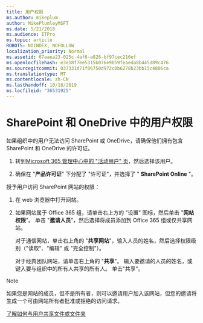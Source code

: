 ```yaml
---
title: 用户权限
ms.author: mikeplum
author: MikePlumleyMSFT
ms.date: 5/21/2018
ms.audience: ITPro
ms.topic: article
ROBOTS: NOINDEX, NOFOLLOW
localization_priority: Normal
ms.assetid: 67aaea23-025c-4af6-a826-bf97cec216ef
ms.openlocfilehash: e3e18f7ee5315b076e9059feaeda8b445d89c476
ms.sourcegitcommit: 037331d71f06750d972c0b6278b23bb15c4806ca
ms.translationtype: MT
ms.contentlocale: zh-CN
ms.lasthandoff: 10/18/2019
ms.locfileid: "36531925"
---
```

# <a name="user-permissions-in-sharepoint-and-onedrive"></a>SharePoint 和 OneDrive 中的用户权限

如果组织中的用户无法访问 SharePoint 或 OneDrive，请确保他们拥有包含 SharePoint 和 OneDrive 的许可证。 
  
1. 转到[Microsoft 365 管理中心中的 "活动用户" 页](https://portal.office.com/adminportal/home#/users)，然后选择该用户。 
    
2. 确保在 "**产品许可证**" 下分配了 "许可证"，并选择了 " **SharePoint Online** "。 
    
 授予用户访问 SharePoint 网站的权限： 
  
1. 在 web 浏览器中打开网站。
    
2. 如果网站属于 Office 365 组，请单击右上方的 "设置" 图标，然后单击 "**网站权限**"。 单击 "**邀请人员**"，然后选择将成员添加到 Office 365 组或仅共享网站。 
    
    对于通信网站，单击右上角的 "**共享网站**"，输入人员的姓名，然后选择权限级别（"读取"、"编辑" 或 "完全控制"）。 
    
    对于经典团队网站，请单击右上角的 "**共享**"。 输入要邀请的人员的姓名，或键入要与组织中的所有人共享的所有人。 单击"共享"。
    
> [!NOTE]
> 如果您是网站的成员，但不是所有者，则可以邀请用户加入该网站，但您的邀请将生成一个可由网站所有者批准或拒绝的访问请求。 
  
[了解如何与用户共享文件或文件夹](https://go.microsoft.com/fwlink/?linkid=533408)
  

